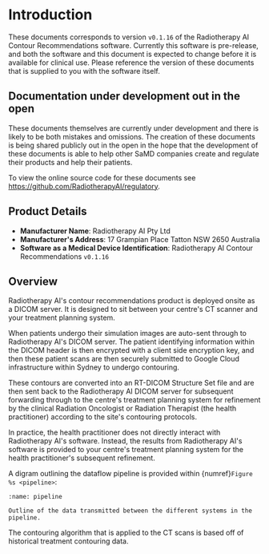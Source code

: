 # Introduction

These documents corresponds to version `v0.1.16` of the
Radiotherapy AI Contour Recommendations software. Currently this software is pre-release, and both the
software and this document is expected to change before it is available for
clinical use. Please reference the version of these documents that is supplied
to you with the software itself.

## Documentation under development out in the open

These documents themselves are currently under development and there is likely
to be both mistakes and omissions. The creation of these documents is being
shared publicly out in the open in the hope that the development of these
documents is able to help other SaMD companies create and regulate their
products and help their patients.

To view the online source code for these documents see
https://github.com/RadiotherapyAI/regulatory.

## Product Details

- **Manufacturer Name**: Radiotherapy AI Pty Ltd
- **Manufacturer's Address**: 17 Grampian Place Tatton NSW 2650 Australia
- **Software as a Medical Device Identification**: Radiotherapy AI Contour Recommendations `v0.1.16`

## Overview

Radiotherapy AI's contour recommendations product is deployed onsite as a DICOM
server. It is designed to sit between your centre's CT scanner and your
treatment planning system.

When patients undergo their simulation images are auto-sent through to
Radiotherapy AI's DICOM server. The patient identifying information within the
DICOM header is then encrypted with a client side encryption key, and then
these patient scans are then securely submitted to Google Cloud infrastructure
within Sydney to undergo contouring.

These contours are converted into an RT-DICOM Structure Set file and are then
sent back to the Radiotherapy AI DICOM server for subsequent forwarding through
to the centre's treatment planning system for refinement by the clinical
Radiation Oncologist or Radiation Therapist (the health practitioner) according
to the site's contouring protocols.

In practice, the health practitioner does not directly interact with
Radiotherapy AI's software. Instead, the results from Radiotherapy AI's
software is provided to your centre's treatment planning system for the health
practitioner's subsequent refinement.

A digram outlining the dataflow pipeline is provided within
{numref}`Figure %s <pipeline>`:

```{figure} img/deployment-diagram.png
:name: pipeline

Outline of the data transmitted between the different systems in the pipeline.
```

The contouring algorithm that is applied to the CT scans is based off of
historical treatment contouring data.
